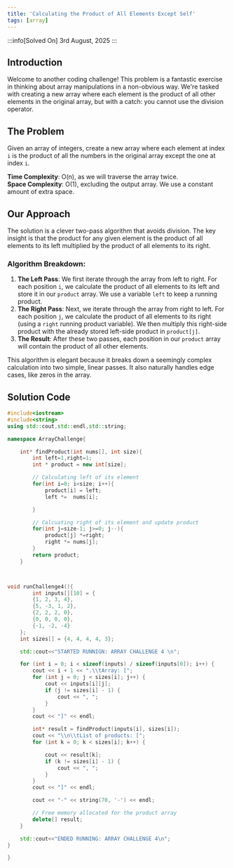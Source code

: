 ```yaml
---
title: 'Calculating the Product of All Elements Except Self'
tags: [array]
---
```


:::info[Solved On]
3rd August, 2025
:::

## Introduction

Welcome to another coding challenge! This problem is a fantastic exercise in thinking about array manipulations in a non-obvious way. We're tasked with creating a new array where each element is the product of all other elements in the original array, but with a catch: you cannot use the division operator.

## The Problem

Given an array of integers, create a new array where each element at index `i` is the product of all the numbers in the original array except the one at index `i`.

**Time Complexity**: O(n), as we will traverse the array twice.  
**Space Complexity**: O(1), excluding the output array. We use a constant amount of extra space.

## Our Approach

The solution is a clever two-pass algorithm that avoids division. The key insight is that the product for any given element is the product of all elements to its left multiplied by the product of all elements to its right.

### Algorithm Breakdown:

1.  **The Left Pass**: We first iterate through the array from left to right. For each position `i`, we calculate the product of all elements to its left and store it in our `product` array. We use a variable `left` to keep a running product.
2.  **The Right Pass**: Next, we iterate through the array from right to left. For each position `j`, we calculate the product of all elements to its right (using a `right` running product variable). We then multiply this right-side product with the already stored left-side product in `product[j]`.
3.  **The Result**: After these two passes, each position in our `product` array will contain the product of all other elements.

This algorithm is elegant because it breaks down a seemingly complex calculation into two simple, linear passes. It also naturally handles edge cases, like zeros in the array.

## Solution Code

```cpp
#include<iostream>
#include<string>
using std::cout,std::endl,std::string;

namespace ArrayChallenge{

    int* findProduct(int nums[], int size){
        int left=1,right=1;
        int * product = new int[size];

        // Calculating left of its element
        for(int i=0; i<size; i++){
            product[i] = left;
            left *=  nums[i];

        }

        // Calcuating right of its element and update product
        for(int j=size-1; j>=0; j--){
            product[j] *=right;
            right *= nums[j];
        }
        return product;
    }



void runChallenge4(){
        int inputs[][10] = {
        {1, 2, 3, 4},
        {5, -3, 1, 2},
        {2, 2, 2, 0},
        {0, 0, 0, 0},
        {-1, -2, -4}
    };
    int sizes[] = {4, 4, 4, 4, 3};

    std::cout<<"STARTED RUNNIGN: ARRAY CHALLENGE 4 \n";

    for (int i = 0; i < sizeof(inputs) / sizeof(inputs[0]); i++) {
        cout << i + 1 << ".\\tArray: [";
        for (int j = 0; j < sizes[i]; j++) {
            cout << inputs[i][j];
            if (j != sizes[i] - 1) {
                cout << ", ";
            }
        }
        cout << "]" << endl;

        int* result = findProduct(inputs[i], sizes[i]);
        cout << "\\n\\tList of products: [";
        for (int k = 0; k < sizes[i]; k++) {

            cout << result[k];
            if (k != sizes[i] - 1) {
                cout << ", ";
            }
        }
        cout << "]" << endl;

        cout << "-" << string(70, '-') << endl;

        // Free memory allocated for the product array
        delete[] result;
    }

    std::cout<<"ENDED RUNNING: ARRAY CHALLENGE 4\n";
}

}
```
